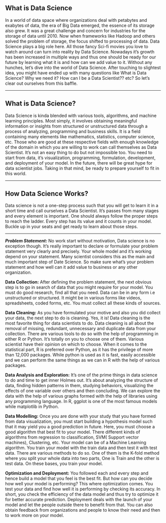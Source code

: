 ## What is Data Science

In a world of data space where organizations deal with petabytes and exabytes of data, the era of Big Data emerged, the essence of its storage also grew. It was a great challenge and concern for industries for the storage of data until 2010. Now when frameworks like Hadoop and others solved the problem of storage, the focus shifted to processing of data. Data Science plays a big role here. All those fancy Sci-fi movies you love to watch around can turn into reality by Data Science. Nowadays it’s growth has been increased in multiple ways and thus one should be ready for our future by learning what it is and how can we add value to it. Without any hunches, let’s dive into the world of Data Science.
After touching to slightest idea, you might have ended up with many questions like What is Data Science? Why we need it? How can I be a Data Scientist?? etc? So let’s clear out ourselves from this baffle.

---

## What is Data Science?
Data Science is kinda blended with various tools, algorithms, and machine learning principles. Most simply, it involves obtaining meaningful information or insights from structured or unstructured data through a process of analyzing, programming and business skills. It is a field containing many elements like mathematics, statistics, computer science, etc. Those who are good at these respective fields with enough knowledge of the domain in which you are willing to work can call themselves as Data Scientist. It’s not an easy thing to do but not impossible too. You need to start from data, it’s visualization, programming, formulation, development, and deployment of your model. In the future, there will be great hype for data scientist jobs. Taking in that mind, be ready to prepare yourself to fit in this world.

---

## How Data Science Works?
Data science is not a one-step process such that you will get to learn it in a short time and call ourselves a Data Scientist. It’s passes from many stages and every element is important. One should always follow the proper steps to reach the ladder. Every step has its value and it counts in your model. Buckle up in your seats and get ready to learn about those steps.

---

***Problem Statement:*** No work start without motivation, Data science is no exception though. It’s really important to declare or formulate your problem statement very clearly and precisely. Your whole model and it’s working depend on your statement. Many scientist considers this as the main and much important step of Date Science. So make sure what’s your problem statement and how well can it add value to business or any other organization.

**Data Collection:** After defining the problem statement, the next obvious step is to go in search of data that you might require for your model. You must do good research, find all that you need. Data can be in any form i.e unstructured or structured. It might be in various forms like videos, spreadsheets, coded forms, etc. You must collect all these kinds of sources.

**Data Cleaning:** As you have formulated your motive and also you did collect your data, the next step to do is cleaning. Yes, it is! Data cleaning is the most favorite thing for data scientists to do. Data cleaning is all about the removal of missing, redundant, unnecessary and duplicate data from your collection. There are various tools to do so with the help of programming in either R or Python. It’s totally on you to choose one of them. Various scientist have their opinion on which to choose. When it comes to the statistical part, R is preferred over Python, as it has the privilege of more than 12,000 packages. While python is used as it is fast, easily accessible and we can perform the same things as we can in R with the help of various packages.

**Data Analysis and Exploration:** It’s one of the prime things in data science to do and time to get inner Holmes out. It’s about analyzing the structure of data, finding hidden patterns in them, studying behaviors, visualizing the effects of one variable over others and then concluding. We can explore the data with the help of various graphs formed with the help of libraries using any programming language. In R, ggplot is one of the most famous models while matplotlib in Python.

**Data Modelling:** Once you are done with your study that you have formed from data visualization, you must start building a hypothesis model such that it may yield you a good prediction in future. Here, you must choose a good algorithm that best fit to your model. There different kinds of algorithms from regression to classification, SVM( Support vector machines), Clustering, etc. Your model can be of a Machine Learning algorithm. You train your model with the train data and then test it with test data. There are various methods to do so. One of them is the K-fold method where you split your whole data into two parts, One is Train and the other is test data. On these bases, you train your model.

**Optimization and Deployment:** You followed each and every step and hence build a model that you feel is the best fit. But how can you decide how well your model is performing? This where optimization comes. You test your data and find how well it is performing by checking its accuracy. In short, you check the efficiency of the data model and thus try to optimize it for better accurate prediction. Deployment deals with the launch of your model and let the people outside there to benefit from that. You can also obtain feedback from organizations and people to know their need and then to work more on your model.
